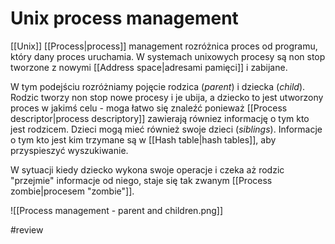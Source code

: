 # Unix process management
[[Unix]] [[Process|process]] management rozróżnica proces od programu, który dany proces uruchamia. W systemach unixowych procesy są non stop tworzone z nowymi [[Address space|adresami pamięci]] i zabijane. 

W tym podejściu rozróżniamy pojęcie rodzica (*parent*) i dziecka (*child*). Rodzic tworzy non stop nowe procesy i je ubija, a dziecko to jest utworzony proces w jakimś celu - moga łatwo się znaleźć ponieważ [[Process descriptor|process descriptory]] zawierają równiez informację o tym kto jest rodzicem. Dzieci mogą mieć również swoje dzieci (*siblings*). Informacje o tym kto jest kim trzymane są w [[Hash table|hash tables]], aby przyspieszyć wyszukiwanie.

W sytuacji kiedy dziecko wykona swoje operacje i czeka aż rodzic "przejmie" informacje od niego, staje się tak zwanym [[Process zombie|procesem "zombie"]].

![[Process management - parent and children.png]]

#review